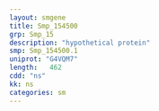 ```yaml
---
layout: smgene
title: Smp_154500
grp: Smp_15
description: "hypothetical protein"
smp: Smp_154500.1
uniprot: "G4VQM7"
length:   462
cdd: "ns"
kk: ns
categories: sm
---
```

